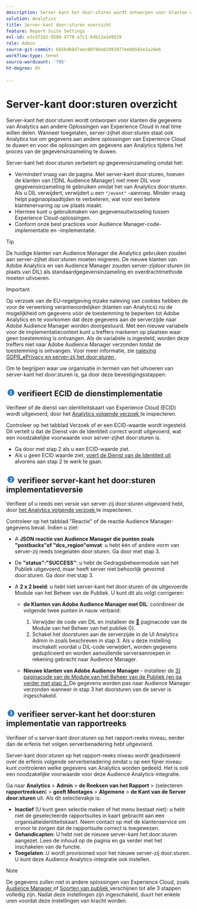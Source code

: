 ```yaml
---
description: Server-kant het door:sturen wordt ontworpen voor klanten die gegevens van Analytics aan andere Oplossingen van Experience Cloud in real time willen delen. Wanneer toegelaten, server-zijhet door:sturen staat ook Analytics toe om gegevens aan andere oplossingen van Experience Cloud te duwen en voor die oplossingen om gegevens aan Analytics tijdens het proces van de gegevensinzameling te duwen.
solution: Analytics
title: Server-kant door:sturen overzicht
feature: Report Suite Settings
exl-id: e3cd72d2-9588-4770-a7c2-64b13a1e9519
role: Admin
source-git-commit: 665bd68d7ebc08f0da02d93977ee0b583e1a28e6
workflow-type: tm+mt
source-wordcount: '795'
ht-degree: 0%

---
```


# Server-kant door:sturen overzicht

Server-kant het door:sturen wordt ontworpen voor klanten die gegevens van Analytics aan andere Oplossingen van Experience Cloud in real time willen delen. Wanneer toegelaten, server-zijhet door:sturen staat ook Analytics toe om gegevens aan andere oplossingen van Experience Cloud te duwen en voor die oplossingen om gegevens aan Analytics tijdens het proces van de gegevensinzameling te duwen.

Server-kant het door:sturen verbetert op gegevensinzameling omdat het:

* Vermindert vraag van de pagina. Met server-kant door:sturen, hoeven de klanten van [!DNL Audience Manager] niet meer DIL voor gegevensinzameling te gebruiken omdat het van Analytics door:sturen. Als u DIL verwijdert, verwijdert u een `"/event"` -aanroep. Minder vraag helpt paginaoplaadtijden te verbeteren, wat voor een betere klantenervaring op uw plaats maakt.
* Hiermee kunt u gebruikmaken van gegevensuitwisseling tussen Experience Cloud-oplossingen.
* Conform onze best practices voor Audience Manager-code-implementatie en -implementatie.

>[!TIP]
>
>De huidige klanten van Audience Manager die Analytics gebruiken zouden aan server-zijhet door:sturen moeten migreren. De nieuwe klanten van Adobe Analytics en van Audience Manager zouden server-zijdoor:sturen (in plaats van DIL) als standaardgegevensinzameling en overdrachtmethode moeten uitvoeren.

>[!IMPORTANT]
>Op verzoek van de EU-regelgeving inzake naleving van cookies hebben de voor de verwerking verantwoordelijken (klanten van Analytics) nu de mogelijkheid om gegevens vóór de toestemming te beperken tot Adobe Analytics en te voorkomen dat deze gegevens aan de serverzijde naar Adobe Audience Manager worden doorgestuurd. Met een nieuwe variabele voor de implementatiecontext kunt u treffers markeren op plaatsen waar geen toestemming is ontvangen. Als de variabele is ingesteld, worden deze treffers niet naar Adobe Audience Manager verzonden totdat de toestemming is ontvangen. Voor meer informatie, zie [ naleving GDPR_ePrivacy en server-zij het door:sturen ](/help/admin/admin/c-manage-report-suites/c-edit-report-suites/general/c-server-side-forwarding/ssf-gdpr.md).

Om te begrijpen waar uw organisatie in termen van het uitvoeren van server-kant het door:sturen is, ga door deze bevestigingsstappen:

## ![ step1_icon.png beeld ](/help/admin/admin/c-manage-report-suites/c-edit-report-suites/general/c-server-side-forwarding/assets/step1_icon.png) verifieert ECID de dienstimplementatie

Verifieer of de dienst van identiteitskaart van Experience Cloud (ECID) wordt uitgevoerd, door het [ Analytics volgende verzoek ](https://experienceleague.adobe.com/docs/id-service/using/implementation/test-verify.html?lang=nl-NL) te inspecteren.

Controleer op het tabblad Verzoek of er een ECID-waarde wordt ingesteld. Dit vertelt u dat de Dienst van de Identiteit correct wordt uitgevoerd, wat een noodzakelijke voorwaarde voor server-zijhet door:sturen is.

* Ga door met stap 2 als u een ECID-waarde ziet.
* Als u geen ECID waarde ziet, [ voert de Dienst van de Identiteit uit ](https://experienceleague.adobe.com/docs/id-service/using/implementation/implementation-guides.html?lang=nl-NL) alvorens aan stap 2 te werk te gaan.

## ![ step2_icon.png beeld ](/help/admin/admin/c-manage-report-suites/c-edit-report-suites/general/c-server-side-forwarding/assets/step2_icon.png) verifieer server-kant het door:sturen implementatieversie

Verifieer of u reeds een versie van server-zij door:sturen uitgevoerd hebt, door [ het Analytics volgende verzoek ](/help/admin/admin/c-manage-report-suites/c-edit-report-suites/general/c-server-side-forwarding/ssf-verify.md) te inspecteren.

Controleer op het tabblad &quot;Reactie&quot; of de reactie Audience Manager-gegevens bevat. Indien u ziet:

* A **JSON reactie van Audience Manager die punten zoals &quot;postbacks&quot;of &quot;dcs_region&quot;omvat**: u hebt één of andere vorm van server-zij reeds toegelaten door:sturen. Ga door met stap 3.
* De **&quot;status&quot;:&quot;SUCCESS&quot;**: u hebt de Gedragsbeheermodule van het Publiek uitgevoerd, maar heeft server niet behoorlijk gevormd door:sturen. Ga door met stap 3.
* A **2 x 2 beeld**: u hebt niet server-kant het door:sturen of de uitgevoerde Module van het Beheer van de Publiek. U kunt dit als volgt corrigeren:

   * **de Klanten van Adobe Audience Manager met DIL**: coördineer de volgende twee punten in nauw verband:

      1. Verwijder de code van DIL en installeer de [&#128279;](https://experienceleague.adobe.com/docs/audience-manager/user-guide/implementation-integration-guides/integration-other-solutions/audience-management-module.html?lang=nl-NL) paginacode van de Module van het Beheer van het publiek 0&rbrace;.
      1. Schakel het doorsturen aan de serverzijde in de UI Analytics Admin in zoals beschreven in stap 3. Als u deze instelling inschakelt voordat u DIL-code verwijdert, worden gegevens gedupliceerd en worden aanvullende serveraanroepen in rekening gebracht naar Audience Manager.

   * **Nieuwe klanten van Adobe Audience Manager** - installeer de [ 3&rbrace; paginacode van de Module van het Beheer van de Publiek &lbrace;en ga verder met stap 3. ](https://experienceleague.adobe.com/docs/audience-manager/user-guide/implementation-integration-guides/integration-other-solutions/audience-management-module.html?lang=nl-NL) De gegevens worden pas naar Audience Manager verzonden wanneer in stap 3 het doorsturen van de server is ingeschakeld.

## ![ step3_icon.png beeld ](/help/admin/admin/c-manage-report-suites/c-edit-report-suites/general/c-server-side-forwarding/assets/step3_icon.png) verifieer server-kant het door:sturen implementatie van rapportreeks

Verifieer of u server-kant door:sturen op het rapport-reeks niveau, eerder dan de erfenis het volgen serverbenadering hebt uitgevoerd.

Server-kant door:sturen op het rapport-reeks niveau wordt geadviseerd over de erfenis volgende serverbenadering omdat u op een fijner niveau kunt controleren welke gegevens van Analytics worden gedeeld. Het is ook een noodzakelijke voorwaarde voor deze Audience Analytics-integratie.

Ga naar **Analytics** > **Admin** > **de Reeksen van het Rapport** > (selecteren **rapportreeksen**) > **geeft Montages** > **Algemene** > **de Kant van de Server door:sturen** uit. Als dit selectievakje is:

* **Inactief** (U kunt geen selectie maken of het menu bestaat niet): u hebt niet de geselecteerde rapportsuites in kaart gebracht aan een organisatieidentiteitskaart. Neem contact op met de klantenservice om ervoor te zorgen dat de rapportsuite correct is toegewezen.
* **Gehandicapten**: U hebt niet de nieuwe server-kant het door:sturen aangezet. Lees de inhoud op de pagina en ga verder met het inschakelen van de functie.
* **Toegelaten**: U wordt provisioned voor het nieuwe server-zij door:sturen. U kunt deze Audience Analytics-integratie ook instellen.

>[!NOTE]
>
>De gegevens zullen niet in andere oplossingen van Experience Cloud, zoals [ Audience Manager ](https://experienceleague.adobe.com/docs/audience-manager/user-guide/aam-home.html?lang=nl-NL) of [ Soorten van publiek ](https://experienceleague.adobe.com/docs/core-services/interface/audiences/audience-library.html?lang=nl-NL) verschijnen tot alle 3 stappen volledig zijn. Nadat deze instellingen zijn ingeschakeld, duurt het enkele uren voordat deze instellingen van kracht worden.
